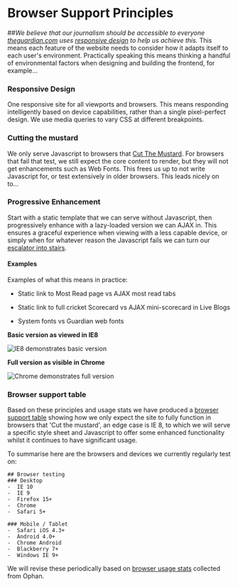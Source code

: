 # Browser Support Principles
##_We believe that our journalism should be accessible to everyone [theguardian.com](http://www.theguardian.com/?view=mobile) uses [responsive design](http://alistapart.com/article/responsive-web-design) to help us achieve this._
This means each feature of the website needs to consider how it adapts itself to each user's environment. Practically speaking this means thinking a handful of environmental factors when designing and building the frontend, for example...

### Responsive Design
One responsive site for all viewports and browsers. This means
responding intelligently based on device capabilities, rather than a
single pixel-perfect design. We use media queries to vary CSS at
different breakpoints.
### Cutting the mustard
We only serve Javascript to browsers that [Cut
The Mustard](http://responsivenews.co.uk/post/18948466399/cutting-the-mustard). For browsers that fail that test, we still expect the
core content to render, but they will not get enhancements such as Web
Fonts. This frees us up to not write Javascript for, or test
extensively in older browsers. This leads nicely on to...
### Progressive Enhancement
Start with a static template that we can serve without Javascript,
then progressively enhance with a lazy-loaded version we can AJAX in.
This ensures a graceful experience when viewing with a less capable
device, or simply when for whatever reason the Javascript fails we can
turn our [escalator into stairs](http://jakearchibald.com/2013/progressive-enhancement-still-important).
#### Examples
Examples of what this means in practice:

* Static link to Most Read page vs AJAX most read tabs

* Static link to full cricket Scorecard vs AJAX mini-scorecard in Live Blogs

* System fonts vs Guardian web fonts

**Basic version as viewed in IE8**

![IE8 demonstrates basic version](/images/ie8_basic.png "basic version as visible in IE8")

**Full version as visible in Chrome**

![Chrome demonstrates full version](/images/chrome_full.png "full JS version as seen in Chrome")

### Browser support table
Based on these principles and usage stats we have produced a <a
href="https://docs.google.com/a/guardian.co.uk/spreadsheet/ccc?key=0At1OrgA9hbE_dG95OElVaWV5T1MyRVlySnM2T3RvS2c#gid=0">browser
support table</a> showing how we only expect the site to fully
function in browsers that 'Cut the mustard', an edge case is IE 8, to
which we will serve a specific style sheet and Javascript to offer
some enhanced functionality whilst it continues to have significant
usage.

To summarise here are the browsers and devices we currently regularly test on:

```
## Browser testing
### Desktop
-  IE 10
-  IE 9
-  Firefox 15+
-  Chrome 
-  Safari 5+

### Mobile / Tablet
-  Safari iOS 4.3+
-  Android 4.0+
-  Chrome Android
-  Blackberry 7+
-  Windows IE 9+
```

We will revise these periodically based on [browser usage stats](https://frontend.gutools.co.uk/analytics/browsers) collected from Ophan.